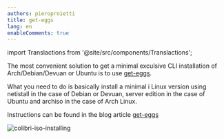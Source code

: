```yaml
---
authors: pieroproietti
title: get-eggs
lang: en
enableComments: true
---
```

import Translactions from '@site/src/components/Translactions';

<Translactions />

The most convenient solution to get a minimal exculsive CLI installation of Arch/Debian/Devuan or Ubuntu is to use [get-eggs](https://github.com/pieroproietti/get-eggs).

What you need to do is basically install a minimal i Linux version using netistall in the case of Debian or Devuan, server edition in the case of Ubuntu and archiso in the case of Arch Linux.

Instructions can be found in the blog article [get-eggs](https://penguins-eggs.net/blog/get-eggs)


![colibri-iso-installing](/images/arch-naked/colibri-iso-installing.png)
